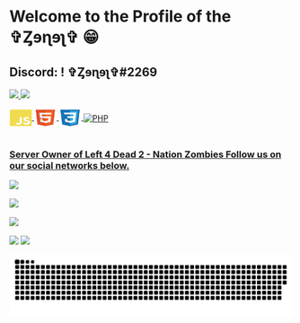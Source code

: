 # Welcome to the Profile of the ✞Ȥɘɳɘʅ✞ 😁
## Discord: ! ✞Ȥɘɳɘʅ✞#2269

 <div>
   <a href="https://github.com/Zeneilton">
   <img height="180em" src="https://github-readme-stats.vercel.app/api?username=zeneilton&show_icons=true&theme=tokyonight&include_all_commits=true&count_private=true"/>
   <img height="180em" src="https://github-readme-stats.vercel.app/api/top-langs/?username=zeneilton&layout=compact&langs_count=6&theme=tokyonight"/>

</div>
<div style="display: inline_block"><br>
  <img align="center" alt="Js" height="30" width="40" src="https://raw.githubusercontent.com/devicons/devicon/master/icons/javascript/javascript-plain.svg">
  <img align="center" alt="HTML" height="30" width="40" src="https://raw.githubusercontent.com/devicons/devicon/master/icons/html5/html5-original.svg">
  <img align="center" alt="CSS" height="30" width="40" src="https://raw.githubusercontent.com/devicons/devicon/master/icons/css3/css3-original.svg">
  <img align="center" alt="PHP" height="50" width="60" src="https://cdn.jsdelivr.net/gh/devicons/devicon/icons/php/php-plain.svg">
</div>

 <br>
 
  ### Server Owner of Left 4 Dead 2 - Nation Zombies Follow us on our social networks below.
 
<div> 
   <a href="https://discord.gg/DnuFq97GQb" target="_blank"><img src="https://img.shields.io/badge/Discord-7289DA?style=for-the-badge&logo=discord&logoColor=white" target="_blank"></a>
 
 <a href="https://www.youtube.com/channel/UC--1f9e7e7nZkeuPhJWVcBQ" target="_blank"><img src="https://img.shields.io/badge/YouTube-FF0000?style=for-the-badge&logo=youtube&logoColor=white" target="_blank"></a>
 
  <a href="https://instagram.com/zenel.gp" target="_blank"><img src="https://img.shields.io/badge/-Instagram-%23E4405F?style=for-the-badge&logo=instagram&logoColor=white" target="_blank"></a>
 
  <a href = "mailto:zeneiltongranja@gmail.com"><img src="https://img.shields.io/badge/-Gmail-%23333?style=for-the-badge&logo=gmail&logoColor=white" target="_blank"></a>
  <a href="https://www.linkedin.com/in/zeneilton-granja/" target="_blank"><img src="https://img.shields.io/badge/-LinkedIn-%230077B5?style=for-the-badge&logo=linkedin&logoColor=white" target="_blank"></a> 
 
  ![Snake animation](https://github.com/zeneilton/zeneilton/blob/output/github-contribution-grid-snake.svg)

</div>
